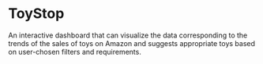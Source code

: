 # ToyStop
An interactive dashboard that can visualize the data corresponding to the trends of the sales of toys on Amazon and suggests appropriate toys based on user-chosen filters and requirements.
